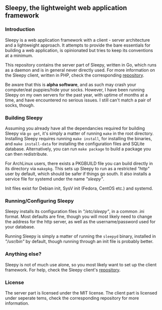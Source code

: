 ## Sleepy, the lightweight web application framework

### Introduction

Sleepy is a web application framework with a client - server architecture and a
lightweight approach. It attempts to provide the bare essentials for building a
web application, is opinionated but tries to keep its conventions at a minimum.

This repository contains the server part of Sleepy, written in Go, which runs as
a daemon and is in general never directly used. For more information on the Sleepy
client, written in PHP, check the corresponding [repository](https://github.com/deuill/sleepy-client).

Be aware that this is **alpha software**, and as such may crash your computer/eat
puppies/hide your socks. However, I have been running Sleepy on my own servers
for the past year, with uptime of months at a time, and have encountered no
serious issues. I still can't match a pair of socks, though.

### Building Sleepy

Assuming you already have all the dependancies required for building Sleepy via
```go get```, it's simply a matter of running ```make``` in the root directory. Installing
Sleepy requires running ```make install```, for installing the binaries, and ```make install-data```
for installing the configuration files and SQLite database. Alternatively, you can
run ```make package``` to build a package you can then redistribute.

For ArchLinux users, there exists a PKGBUILD file you can build directly in its
directory via ```makepkg```. This sets up Sleepy to run as a restricted *"http"* user
by default, which should be safer if things go south. It also installs a service
file for systemd under the name *"sleepy"*.

Init files exist for Debian init, SysV init (Fedora, CentOS etc.) and systemd.

### Running/Configuring Sleepy

Sleepy installs its configuration files in *"/etc/sleepy"*, in a common .ini format.
Most defaults are fine, though you will most likely need to change the address for
the http server, as well as the username/password used for your database.

Running Sleepy is simply a matter of running the ```sleepyd``` binary, installed in
*"/usr/bin"* by default, though running through an init file is probably better.

### Anything else?

Sleepy is not of much use alone, so you most likely want to set up the client
framework. For help, check the Sleepy client's [repository](https://github.com/deuill/sleepy-client).

### License

The server part is licensed under the MIT license. The client part is licensed
under seperate tems, check the corresponding repository for more information.
